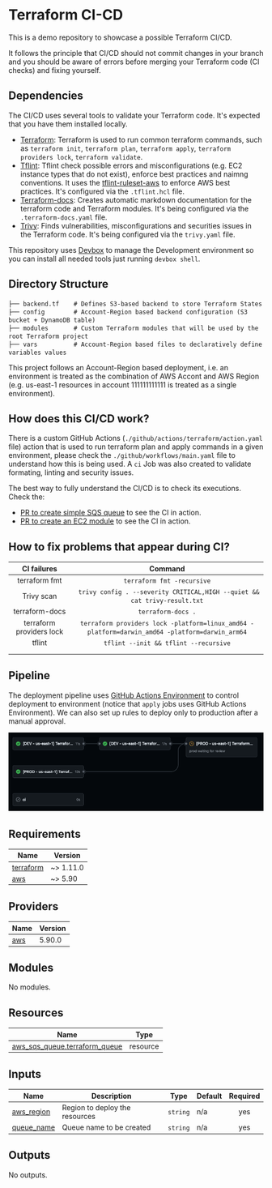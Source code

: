 # Terraform CI-CD
This is a demo repository to showcase a possible Terraform CI/CD.

It follows the principle that CI/CD should not commit changes in your branch and you should be aware of errors before merging your Terraform code (CI checks) and fixing yourself.

## Dependencies
The CI/CD uses several tools to validate your Terraform code. It's expected that you have them installed locally.

- [Terraform](https://www.terraform.io/): Terraform is used to run common terraform commands, such as `terraform init`, `terraform plan`, `terraform apply`, `terraform providers lock`, `terraform validate`.
- [Tflint](https://github.com/terraform-linters/tflint): Tflint check possible errors and misconfigurations (e.g. EC2 instance types that do not exist), enforce best practices and naimng conventions. It uses the [tflint-ruleset-aws](https://github.com/terraform-linters/tflint-ruleset-aws) to enforce AWS best practices. It's configured via the `.tflint.hcl` file.
- [Terraform-docs](https://github.com/terraform-docs/terraform-docs/): Creates automatic markdown documentation for the terraform code and Terraform modules. It's being configured via the `.terraform-docs.yaml` file.
- [Trivy](https://github.com/aquasecurity/trivy): Finds vulnerabilities, misconfigurations and securities issues in the Terraform code. It's being configured via the `trivy.yaml` file.

This repository uses [Devbox](https://www.jetify.com/devbox) to manage the Development environment so you can install all needed tools just running `devbox shell`.

## Directory Structure

```
├── backend.tf    # Defines S3-based backend to store Terraform States
├── config        # Account-Region based backend configuration (S3 bucket + DynamoDB table)
├── modules       # Custom Terraform modules that will be used by the root Terraform project
├── vars          # Account-Region based files to declaratively define variables values
```

This project follows an Account-Region based deployment, i.e. an environment is treated as the combination of AWS Accont and AWS Region (e.g. us-east-1 resources in account 111111111111 is treated as a single environment).

## How does this CI/CD work?
There is a custom GitHub Actions (`./github/actions/terraform/action.yaml` file) action that is used to run terraform plan and apply commands in a given environment, please check the `./github/workflows/main.yaml` file to understand how this is being used. A `ci` Job was also created to validate formating, linting and security issues.

The best way to fully understand the CI/CD is to check its executions. Check the:
- [PR to create simple SQS queue](https://github.com/felipe-loka/terraform-ci-cd/pull/6) to see the CI in action.
- [PR to create an EC2 module](https://github.com/felipe-loka/terraform-ci-cd/pull/8) to see the CI in action.

## How to fix problems that appear during CI?

|        CI failures       |                                                      Command                                                     |
|:------------------------:|:----------------------------------------------------------------------------------------------------------------:|
|       terraform fmt      | `terraform fmt -recursive`                                                                                       |
| Trivy scan               | ` trivy config . --severity CRITICAL,HIGH --quiet && cat trivy-result.txt`                                         |
| terraform-docs           | `terraform-docs .`                                                                                               |
| terraform providers lock | `terraform providers lock -platform=linux_amd64 -platform=darwin_amd64 -platform=darwin_arm64` |
| tflint                   | `tflint --init && tflint --recursive`                                                                            |
|                          |                                                                                                                  |
|                          |                                                                                                                  |

## Pipeline
The deployment pipeline uses [GitHub Actions Environment](https://docs.github.com/en/actions/managing-workflow-runs-and-deployments/managing-deployments/managing-environments-for-deployment) to control deployment to environment (notice that `apply` jobs uses GitHub Actions Environment). We can also set up rules to deploy only to production after a manual approval.

![Pipeline](./docs/pipeline.png)

<!-- BEGIN_TF_DOCS -->
## Requirements

| Name | Version |
|------|---------|
| <a name="requirement_terraform"></a> [terraform](#requirement\_terraform) | ~> 1.11.0 |
| <a name="requirement_aws"></a> [aws](#requirement\_aws) | ~> 5.90 |

## Providers

| Name | Version |
|------|---------|
| <a name="provider_aws"></a> [aws](#provider\_aws) | 5.90.0 |

## Modules

No modules.

## Resources

| Name | Type |
|------|------|
| [aws_sqs_queue.terraform_queue](https://registry.terraform.io/providers/hashicorp/aws/latest/docs/resources/sqs_queue) | resource |

## Inputs

| Name | Description | Type | Default | Required |
|------|-------------|------|---------|:--------:|
| <a name="input_aws_region"></a> [aws\_region](#input\_aws\_region) | Region to deploy the resources | `string` | n/a | yes |
| <a name="input_queue_name"></a> [queue\_name](#input\_queue\_name) | Queue name to be created | `string` | n/a | yes |

## Outputs

No outputs.
<!-- END_TF_DOCS -->